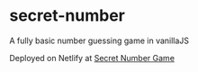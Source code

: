 # secret-number
A fully basic number guessing game in vanillaJS

Deployed on Netlify at <a href="https://secret-number-game.netlify.app">Secret Number Game</a>
